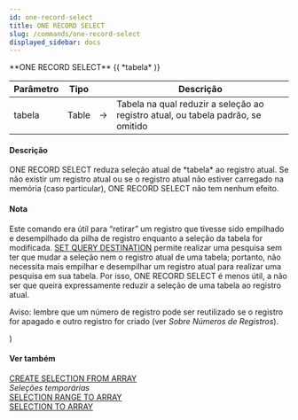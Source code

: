 ```yaml
---
id: one-record-select
title: ONE RECORD SELECT
slug: /commands/one-record-select
displayed_sidebar: docs
---
```


<!--REF #_command_.ONE RECORD SELECT.Syntax-->**ONE RECORD SELECT** {( *tabela* )}<!-- END REF-->
<!--REF #_command_.ONE RECORD SELECT.Params-->
| Parâmetro | Tipo |  | Descrição |
| --- | --- | --- | --- |
| tabela | Table | &#8594;  | Tabela na qual reduzir a seleção ao registro atual, ou tabela padrão, se omitido |

<!-- END REF-->

#### Descrição 

<!--REF #_command_.ONE RECORD SELECT.Summary-->ONE RECORD SELECT reduza seleção atual de *tabela* ao registro atual.<!-- END REF--> Se não existir um registro atual ou se o registro atual não estiver carregado na memória (caso particular), ONE RECORD SELECT não tem nenhum efeito.

#### Nota 

Este comando era útil para “retirar” um registro que tivesse sido empilhado e desempilhado da pilha de registro enquanto a seleção da tabela for modificada. [SET QUERY DESTINATION](set-query-destination.md) permite realizar uma pesquisa sem ter que mudar a seleção nem o registro atual de uma tabela; portanto, não necessita mais empilhar e desempilhar um registro atual para realizar uma pesquisa em sua tabela. Por isso, ONE RECORD SELECT é menos útil, a não ser que queira expressamente reduzir a seleção de uma tabela ao registro atual.

Aviso: lembre que um número de registro pode ser reutilizado se o registro for apagado e outro registro for criado (ver *Sobre Números de Registros*). 

)

#### Ver também 

[CREATE SELECTION FROM ARRAY](create-selection-from-array.md)  
*Seleções temporárias*  
[SELECTION RANGE TO ARRAY](selection-range-to-array.md)  
[SELECTION TO ARRAY](selection-to-array.md)  